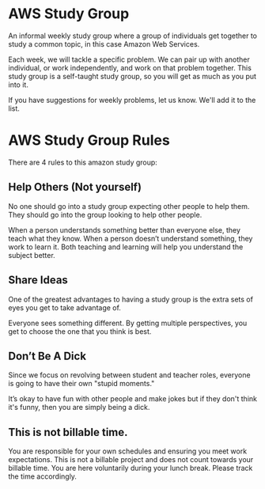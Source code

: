 # AWS Study Group

An informal weekly study group where a group of individuals get together to study a common topic, in this case Amazon Web Services.

Each week, we will tackle a specific problem.  We can pair up with another individual, or work independently, and work on that problem together.  This study group is a self-taught study group, so you will get as much as you put into it.

If you have suggestions for weekly problems, let us know.  We'll add it to the list.

# AWS Study Group Rules

There are 4 rules to this amazon study group:

## Help Others (Not yourself)

No one should go into a study group expecting other people to help them. They should go into the group looking to help other people.

When a person understands something better than everyone else, they teach what they know. 
When a person doesn’t understand something, they work to learn it. 
Both teaching and learning will help you understand the subject better.

## Share Ideas

One of the greatest advantages to having a study group is the extra sets of eyes you get to take advantage of.

Everyone sees something different. By getting multiple perspectives, you get to choose the one that you think is best.

## Don’t Be A Dick

Since we focus on revolving between student and teacher roles, everyone is going to have their own "stupid moments."

It’s okay to have fun with other people and make jokes but if they don't think it's funny, then you are simply being a dick.

## This is not billable time.

You are responsible for your own schedules and ensuring you meet work expectations.  This is not a billable project and does not count towards your billable time.  You are here voluntarily during your lunch break.  Please track the time accordingly.



